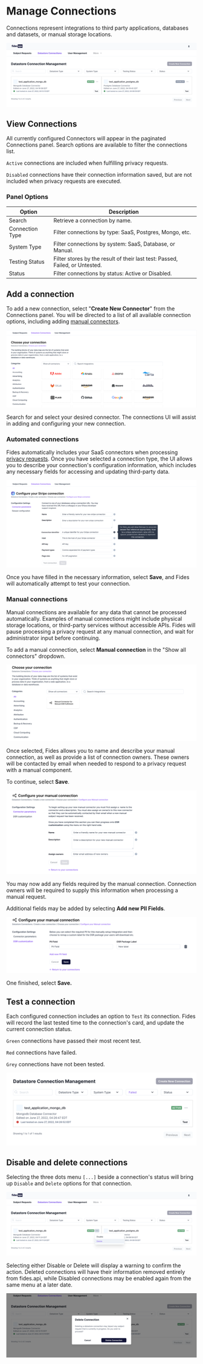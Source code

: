 # Manage Connections

Connections represent integrations to third party applications, databases and datasets, or manual storage locations.

![connection](../img/admin_ui/datastore_list.png)

## View Connections

All currently configured Connectors will appear in the paginated Connections panel. Search options are available to filter the connections list.

`Active` connections are included when fulfilling privacy requests.

`Disabled` connections have their connection information saved, but are not included when privacy requests are executed.

### Panel Options

| Option | Description |
|----|----|
| Search | Retrieve a connection by name. |
| Connection Type | Filter connections by type: SaaS, Postgres, Mongo, etc. |
| System Type | Filter connections by system: SaaS, Database, or Manual. |
| Testing Status | Filter stores by the result of their last test: Passed, Failed, or Untested. |
| Status | Filter connections by status: Active or Disabled. |

## Add a connection

To add a new connection, select "**Create New Connector**" from the Connections panel. You will be directed to a list of all available connection options, including adding [manual connectors](#manual-connections).

![new connection](../img/admin_ui/new_connection.png)

Search for and select your desired connector. The connections UI will assist in adding and configuring your new connection. 

### Automated connections

Fides automatically includes your SaaS connectors when processing [privacy requests](../getting-started/privacy_requests.md). Once you have selected a connection type, the UI allows you to describe your connection's configuration information, which includes any necessary fields for accessing and updating third-party data.

![configure connection](../img/admin_ui/configure_connection.png)

Once you have filled in the necessary information, select **Save**, and Fides will automatically attempt to test your connection.

### Manual connections

Manual connections are available for any data that cannot be processed automatically. Examples of manual connections might include physical storage locations, or third-party services without accessible APIs. Fides will pause processing a privacy request at any manual connection, and wait for administrator input before continuing.

To add a manual connection, select **Manual connection** in the "Show all connectors" dropdown. 

![manual connection](../img/admin_ui/manual_connection.png)

Once selected, Fides allows you to name and describe your manual connection, as well as provide a list of connection owners. These owners will be contacted by email when needed to respond to a privacy request with a manual component.

To continue, select **Save**.

![manual configuration](../img/admin_ui/manual_configuration.png)

You may now add any fields required by the manual connection. Connection owners will be required to supply this information when processing a manual request.

Additional fields may be added by selecting **Add new PII Fields**. 

![manual fields](../img/admin_ui/manual_fields.png)

One finished, select **Save.**
## Test a connection

Each configured connection includes an option to `Test` its connection. Fides will record the last tested time to the connection's card, and update the current connection status.

`Green` connections have passed their most recent test.

`Red` connections have failed.

`Grey` connections have not been tested.

![failed test](../img/admin_ui/failed_test.png)

## Disable and delete connections

Selecting the three dots menu `[...]` beside a connection's status will bring up `Disable` and `Delete` options for that connection.

![connection options](../img/admin_ui/datastore_options.png)

Selecting either Disable or Delete will display a warning to confirm the action. Deleted connections will have their information removed entirely from fides.api, while Disabled connections may be enabled again from the same menu at a later date.

![delete connections](../img/admin_ui/delete_datastore.png)
